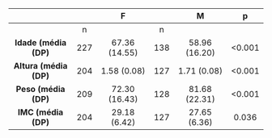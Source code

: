 

|          &nbsp;          |  &nbsp;  |       F       |  &nbsp;  |       M       |   p    |
|:------------------------:|:--------:|:-------------:|:--------:|:-------------:|:------:|
|                          |    n     |               |    n     |               |        |
|  **Idade (média (DP)**   |   227    | 67.36 (14.55) |   138    | 58.96 (16.20) | <0.001 |
|  **Altura (média (DP)**  |   204    |  1.58 (0.08)  |   127    |  1.71 (0.08)  | <0.001 |
|   **Peso (média (DP)**   |   209    | 72.30 (16.43) |   128    | 81.68 (22.31) | <0.001 |
|   **IMC (média (DP)**    |   204    | 29.18 (6.42)  |   127    | 27.65 (6.36)  | 0.036  |

